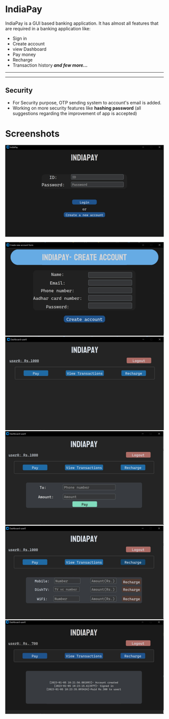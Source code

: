 # IndiaPay 

IndiaPay is a GUI based banking application. It has almost all features that are required in a banking application like:

* Sign in
* Create account
* view Dashboard
* Pay money
* Recharge
* Transaction history 
**_and few more..._**

---
---
## Security

* For Security purpose, OTP sending system to account's email is added.
* Working on more security features like **hashing password**
(all suggestions regarding the improvement of app is accepted)
# Screenshots

![Mainscreen](screenshots/mainscreen.jpg)

![Create account](screenshots/createaccount.jpg)
![Dashboard](screenshots/dashboard.jpg)
![Pay](screenshots/pay.jpg)
![Recharge](screenshots/recharge.jpg)
![Transaction history](screenshots/history.jpg)
